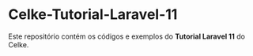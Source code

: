 # Celke-Tutorial-Laravel-11

Este repositório contém os códigos e exemplos do **Tutorial Laravel 11** do Celke.

